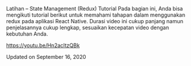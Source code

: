 Latihan – State Management (Redux)
Tutorial
Pada bagian ini, Anda bisa mengikuti tutorial berikut untuk memahami tahapan dalam menggunakan redux pada aplikasi React Native. Durasi video ini cukup panjang namun penjelasannya cukup lengkap, sesuaikan kecepatan video dengan kebutuhan Anda.

https://youtu.be/Hn2acItzQBk

Updated on September 16, 2020